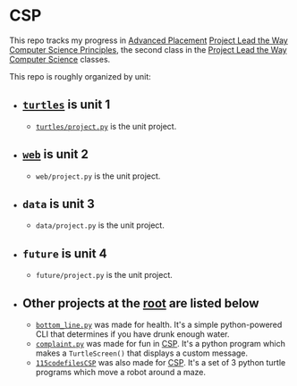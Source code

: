 # CSP

This repo tracks my progress in [Advanced Placement](https://apstudents.collegeboard.org/) [Project Lead the Way](https://www.pltw.org/) [Computer Science Principles](https://apstudents.collegeboard.org/courses/ap-computer-science-principles), the second class in the [Project Lead the Way Computer Science](https://www.pltw.org/our-programs/pltw-computer-science) classes.

This repo is roughly organized by unit:

-   ## [`turtles`](/turtles/) is unit 1

    -   [`turtles/project.py`](/turtles/project.py) is the unit project.

-   ## [`web`](/web/) is unit 2

    -   `web/project.py` is the unit project.

-   ## `data` is unit 3

    -   `data/project.py` is the unit project.

-   ## `future` is unit 4

    -   `future/project.py` is the unit project.

-   ## Other projects at the [root](/) are listed below

    -   [`bottom_line.py`](/bottom_line.py) was made for health. It's a simple python-powered CLI that determines if you have drunk enough water.
    -   [`complaint.py`](/compaint.py) was made for fun in [CSP](#turtles-is-unit-1). It's a python program which makes a `TurtleScreen()` that displays a custom message.
    -   [`115codefilesCSP`](/115codefilesCSP/) was also made for [CSP](#turtles-is-unit-1). It's a set of 3 python turtle programs which move a robot around a maze.
